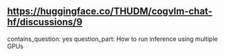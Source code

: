 ## https://huggingface.co/THUDM/cogvlm-chat-hf/discussions/9

contains_question: yes
question_part: How to run inference using multiple GPUs